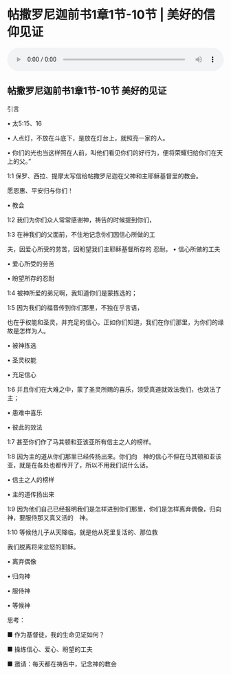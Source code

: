 # 帖撒罗尼迦前书1章1节-10节 | 美好的信仰见证

<audio style="width: 100%;" preload="false" controls controlslist="nodownload"><source src="https://file.simai.life/audio/mp3/2019/191222_003.mp3" type="audio/mpeg">Your browser does not support the audio element.</audio>


## 帖撒罗尼迦前书1章1节-10节	美好的⻅证
引⾔

• 太5:15、16

• ⼈点灯，不放在⽃底下，是放在灯台上，就照亮⼀家的⼈。

• 你们的光也当这样照在⼈前，叫他们看⻅你们的好⾏为，便将荣耀归给你们在天上的⽗。”

1:1 保罗、⻄拉、提摩太写信给帖撒罗尼迦在⽗神和主耶稣基督⾥的教会。

愿恩惠、平安归与你们！

• 教会

1:2 我们为你们众⼈常常感谢神，祷告的时候提到你们，

1:3 在神我们的⽗⾯前，不住地记念你们因信⼼所做的⼯

夫，因爱⼼所受的劳苦，因盼望我们主耶稣基督所存的
忍耐。
• 信⼼所做的⼯夫

• 爱⼼所受的劳苦

• 盼望所存的忍耐

1:4 被神所爱的弟兄啊，我知道你们是蒙拣选的；

1:5 因为我们的福⾳传到你们那⾥，不独在乎⾔语，

也在乎权能和圣灵，并充⾜的信⼼。正如你们知道，我们在你们那⾥，为你们的缘故是怎样为⼈。

• 被神拣选

• 圣灵权能

• 充⾜信⼼

1:6 并且你们在⼤难之中，蒙了圣灵所赐的喜乐，领受真道就效法我们，也效法了主；

• 患难中喜乐

• 彼此的效法

1:7 甚⾄你们作了⻢其顿和亚该亚所有信主之⼈的榜样。

1:8 因为主的道从你们那⾥已经传扬出来。你们向　神的信⼼不但在⻢其顿和亚该亚，就是在各处也都传开了，所以不⽤我们说什么话。

• 信主之⼈的榜样

• 主的道传扬出来

1:9 因为他们⾃⼰已经报明我们是怎样进到你们那⾥，你们是怎样离弃偶像，归向　神，要服侍那⼜真⼜活的　神。

1:10 等候他⼉⼦从天降临，就是他从死⾥复活的、那位救

我们脱离将来忿怒的耶稣。

• 离弃偶像

• 归向神

• 服侍神

• 等候神

思考：

■ 作为基督徒，我的⽣命⻅证如何？

■ 操练信⼼、爱⼼、盼望的⼯夫

■ 邀请：每天都在祷告中，记念神的教会
